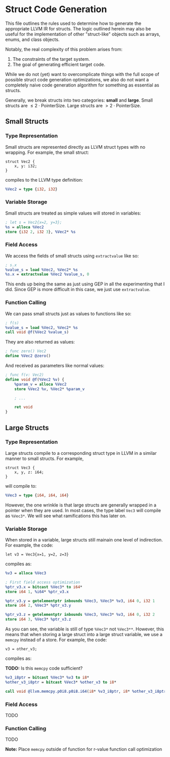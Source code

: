 # Struct Code Generation
This file outlines the rules used to determine how to generate the appropriate LLVM IR for structs.  The logic outlined herein may also be useful for the implementation of other "struct-like" objects such as arrays, enums, and class objects.

Notably, the real complexity of this problem arises from:
1. The constraints of the target system.
2. The goal of generating efficient target code.

While we do not (yet) want to overcomplicate things with the full scope of possible struct code
generation optimizations, we also do not want a completely naive code generation algorithm for something as essential as structs.

Generally, we break structs into two categories: **small** and **large**.  Small structs are $\le 2 \cdot \text{PointerSize}$.  Large structs are $> 2 \cdot \text{PointerSize}$. 

## Small Structs
### Type Representation
Small structs are represented directly as LLVM struct types with no wrapping.  For example, the small struct:

```
struct Vec2 {
	x, y: i32;
}
```

compiles to the LLVM type definition:

```llvm
%Vec2 = type {i32, i32}
```

### Variable Storage
Small structs are treated as simple values will stored in variables:

```llvm
; let s = Vec2{x=2, y=3};
%s = alloca %Vec2
store {i32 2, i32 3}, %Vec2* %s
```

### Field Access
We access the fields of small structs using `extractvalue` like so:

```llvm
; s.x
%value_s = load %Vec2, %Vec2* %s
%s.x = extractvalue %Vec2 %value_s, 0
```

This ends up being the same as just using GEP in all the experimenting that I did.  Since GEP is more difficult in this case, we just use `extractvalue`.  

### Function Calling
We can pass small structs just as values to functions like so:

```llvm
; f(s)
%value_s = load %Vec2, %Vec2* %s
call void @f(%Vec2 %value_s)
```

They are also returned as values:

```llvm
; func zero() Vec2
define %Vec2 @zero()
```

And received as parameters like normal values:

```llvm
; func f(v: Vec2)
define void @f(%Vec2 %v) {
	%param_v = alloca %Vec2
	store %Vec2 %v, %Vec2* %param_v

	; ...

	ret void
}
```

## Large Structs
### Type Representation
Large structs compile to a corresponding struct type in LLVM in a similar manner to small structs.  For example,

```
struct Vec3 {
	x, y, z: i64;
}
```

will compile to:

```llvm
%Vec3 = type {i64, i64, i64}
```

However, the one wrinkle is that large structs are generally wrapped in a pointer when they are used.  In most cases, the type label `Vec3` will compile as `%Vec3*`.  We will see what ramifications this has later on.

### Variable Storage
When stored in a variable, large structs still mainain one level of indirection.  For example, the code:

```
let v3 = Vec3{x=1, y=2, z=3}
```

compiles as:

```llvm
%v3 = alloca %Vec3

; First field access optimization
%ptr_v3.x = bitcast %Vec3* to i64*
store i64 1, %i64* %ptr_v3.x

%ptr_v3.y = getelementptr inbounds %Vec3, %Vec3* %v3, i64 0, i32 1
store i64 2, %Vec3* %ptr_v3.y

%ptr_v3.z = getelementptr inbounds %Vec3, %Vec3* %v3, i64 0, i32 2
store i64 3, %Vec3* %ptr_v3.z
```

As you can see, the variable is still of type `%Vec3*` not `%Vec3**`.  However, this means that when storing a large struct into a large struct variable, we use a `memcpy` instead of a store.  For example, the code:

```
v3 = other_v3;
```

compiles as:

**TODO:** Is this `memcpy` code sufficient?

```llvm
%v3_i8ptr = bitcast %Vec3* %v3 to i8*
%other_v3_i8ptr = bitcast %Vec3* %other_v3 to i8*

call void @llvm.memcpy.p0i8.p0i8.i64(i8* %v3_i8ptr, i8* %other_v3_i8ptr, i64 24, i1 0)
```

### Field Access
TODO

### Function Calling
TODO

**Note:** Place `memcpy` outside of function for r-value function call optimization